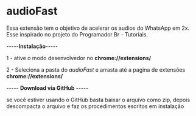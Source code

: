 # audioFast
 Essa extensão tem o objetivo de acelerar os audios do WhatsApp em 2x. 
 Esse inspirado no projeto do Programador Br - Tutoriais.

 -----**Instalação**-----
 
 1 - ative o modo desenvolvedor no **chrome://extensions/**
 
 2 - Seleciona a pasta do *audioFast* e arrasta até a pagina de extensões **chrome://extensions/**

 ----- **Download via GitHub** -----
 
 se você estiver usando o GitHub basta baixar o arquivo como zip, depois descompacta o arquivo
e faz os procedimentos escritos em instalação
